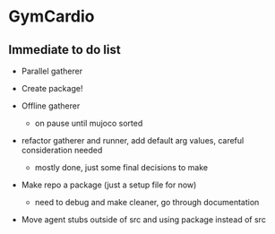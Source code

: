 # GymCardio

## Immediate to do list
* Parallel gatherer

* Create package!

* Offline gatherer
    * on pause until mujoco sorted

* refactor gatherer and runner, add default arg values, careful consideration needed
    * mostly done, just some final decisions to make

* Make repo a package (just a setup file for now)
    * need to debug and make cleaner, go through documentation

* Move agent stubs outside of src and using package instead of src
